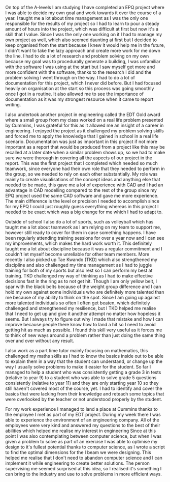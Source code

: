 On top of the A-levels I am studying I have completed an EPQ project where I was able to decide my own goal and work towards it over the course of a year. I taught me a lot about time management as I was the only one responsible for the results of my project so I had to learn to pour a steady amount of hours into the project, which was difficult at first but now it's a skill that I value. Since I was the only one working on it I had to manage my own project as well, which also seemed daunting at first but I decided to keep organised from the start because I knew it would help me in the future, I didn't want to take the lazy approach and create more work for me down the line. I had to do a lot of research and problem solving on my own because my goal was to procedurally generate a building, I was unfamiliar with the software I was using at the start but I saw myself get more and more confident with the software, thanks to the research I did and the problem solving I went through on the way. I had to do a lot of documentation for this project, which I never did before. But I had focused heavily on organisation at the start so this process was going smoothly once I got in a routine. It also allowed me to see the importance of documentation as it was my strongest resource when it came to report writing.

I also undertook another project in engineering called the EDT Gold award where a small group from my class worked on a real life problem presented by Cummins, I was grateful for this as it allowed me an insight of a career in engineering. I enjoyed the project as it challenged my problem solving skills and forced me to apply the knowledge that I gained in school in a real life scenario. Documentation was just as important in this project if not more important as a report that would be produced from a project like this may be recalled at a later date when a similar problem shows up, so we had to make sure we were thorough in covering all the aspects of our project in the report. This was the first project that I completed which needed so much teamwork, since everyone had their own role that they needed to perform in the group, so we needed to rely on each other substantially. My role was mainly to create visualisations of the concept ideas and anything else that needed to be made, this gave me a lot of experience with CAD and I had an advantage in CAD modelling compared to the rest of the group since my EPQ project used the same CAD software and gave me more experience. The main difference is the level or precision I needed to accomplish since for my EPQ I could just roughly guess everything whereas in this project I needed to be exact which was a big change for me which I had to adapt to.

Outside of school I also do a lot of sports, such as volleyball which has taught me a lot about teamwork as I am relying on my team to support me, however still ready to cover for them in case something happens. I have been regularly attending training sessions for over a year now and I can see my improvements, which makes the hard work worth it. This definitely taught me a lot about discipline because it was a regular commitment and I couldn't let myself become unreliable for other team members.
More recently I also picked up Tae Kwando (TKD) which also strengthened my discipline and also challenged my time management as I had to juggle training for both of my sports but also rest so I can perform my best at training. TKD challenged my way of thinking as I had to make effective decisions fast in the ring as to not get hit. Though I am only yellow belt, I spar with the black belts because of the weight group difference and I can hold my own against some individuals who are definitely more talented than me because of my ability to think on the spot. Since I am going up against more talented individuals so often I often get beaten, which definitely challenged and strengthened my resilience, but I TKD helped me realise that I need to get up and give it another attempt no matter how hopeless it seems. But I always try to figure out why I made that mistake and how I can improve because people there know how to land a hit so I need to avoid getting hit as much as possible. I found this skill very useful as it forces me to think of new ways around a problem rather than just doing the same thing over and over without any result.

I also work as a part time tutor mainly focusing on mathematics, this challenged my maths skills as I had to know the basics inside out to be able to explain them in a way that the student can understand, or change up the way I usually solve problems to make it easier for the student. So far I managed to help a student who was consistently getting a grade 3 in tests (relative to year 9) to a student who was able to solve grade 5 questions consistently (relative to year 11) and they are only starting year 10 so they still haven't covered most of the course, yet. I had to identify and cover the basics that were lacking from their knowledge and reteach some topics that were overlooked by the teacher or not understood properly by the student.

For my work experience I managed to land a place at Cummins thanks to the employee I met as part of my EDT project. During my week there I was able to experience the environment of an engineering company. All of the employees were very kind and answered my questions to the best of their abilities which helped me realise my interest in engineering  Since at this point I was also contemplating between computer science, but when I was given a problem to solve as part of an exercise I was able to optimise my design to it's fullest potential thanks to computer science, as I wrote a script to find the optimal dimensions for the I beam we were designing. This helped me realise that I don't need to abandon computer science and I can implement it while engineering to create better solutions. The person supervising me seemed surprised at this idea, so I realised it's something I can bring to the industry and use to solve problems in more efficient ways.